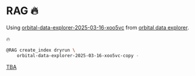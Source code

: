 # RAG 🔥

Using [orbital-data-explorer-2025-03-16-xoo5vc](https://kamangir-public.s3.ca-central-1.amazonaws.com/orbital-data-explorer-2025-03-16-xoo5vc.tar.gz) from [orbital data explorer](../../script/repository/orbital_data_explorer/docs/README.md).

🔥

```bash
@RAG create_index dryrun \
    orbital-data-explorer-2025-03-16-xoo5vc-copy -
```


[TBA](https://kamangir-public.s3.ca-central-1.amazonaws.com/TBA.tar.gz)
